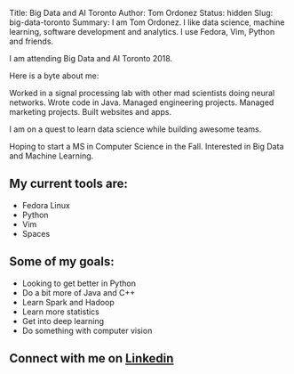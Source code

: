 Title: Big Data and AI Toronto
Author: Tom Ordonez
Status: hidden
Slug: big-data-toronto
Summary: I am Tom Ordonez. I like data science, machine learning, software development and analytics. I use Fedora, Vim, Python and friends.

I am attending Big Data and AI Toronto 2018.

Here is a byte about me:

Worked in a signal processing lab with other mad scientists doing neural networks. Wrote code in Java. Managed engineering projects. Managed marketing projects. Built websites and apps.

I am on a quest to learn data science while building awesome teams.

Hoping to start a MS in Computer Science in the Fall. Interested in Big Data and Machine Learning.

## My current tools are:

* Fedora Linux
* Python
* Vim
* Spaces

## Some of my goals:

* Looking to get better in Python
* Do a bit more of Java and C++
* Learn Spark and Hadoop
* Learn more statistics
* Get into deep learning
* Do something with computer vision

## Connect with me on <a href="https://www.linkedin.com/in/tomordonez/" target="_blank">Linkedin</a>